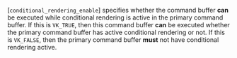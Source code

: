 [`conditional_rendering_enable`] specifies whether the command buffer
 **can**  be executed while conditional rendering is active in the primary
command buffer.
If this is `VK_TRUE`, then this command buffer  **can**  be executed
whether the primary command buffer has active conditional rendering or
not.
If this is `VK_FALSE`, then the primary command buffer  **must**  not
have conditional rendering active.